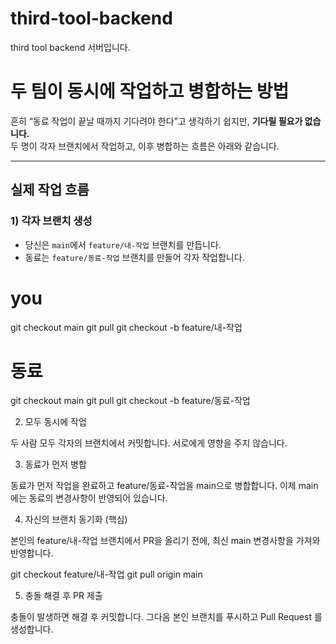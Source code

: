 # third-tool-backend
third tool backend 서버입니다.


# 두 팀이 동시에 작업하고 병합하는 방법

흔히 “동료 작업이 끝날 때까지 기다려야 한다”고 생각하기 쉽지만, **기다릴 필요가 없습니다.**  
두 명이 각자 브랜치에서 작업하고, 이후 병합하는 흐름은 아래와 같습니다.

---

## 실제 작업 흐름

### 1) 각자 브랜치 생성
- 당신은 `main`에서 `feature/내-작업` 브랜치를 만듭니다.  
- 동료는 `feature/동료-작업` 브랜치를 만들어 각자 작업합니다.

# you
git checkout main
git pull
git checkout -b feature/내-작업

# 동료
git checkout main
git pull
git checkout -b feature/동료-작업


2) 모두 동시에 작업

두 사람 모두 각자의 브랜치에서 커밋합니다. 서로에게 영향을 주지 않습니다.

3) 동료가 먼저 병합

동료가 먼저 작업을 완료하고 feature/동료-작업을 main으로 병합합니다.
이제 main에는 동료의 변경사항이 반영되어 있습니다.

4) 자신의 브랜치 동기화 (핵심)

본인의 feature/내-작업 브랜치에서 PR을 올리기 전에, 최신 main 변경사항을 가져와 반영합니다.


git checkout feature/내-작업
git pull origin main

5) 충돌 해결 후 PR 제출

충돌이 발생하면 해결 후 커밋합니다.
그다음 본인 브랜치를 푸시하고 Pull Request 를 생성합니다.
